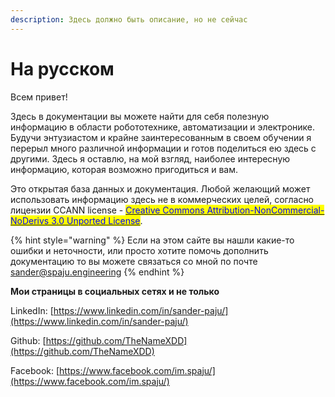```yaml
---
description: Здесь должно быть описание, но не сейчас
---
```


# На русском

Всем привет!

Здесь в документации вы можете найти для себя полезную информацию в области робототехнике, автоматизации и электронике. Будучи энтузиастом и крайне заинтересованным в своем обучении я перерыл много различной информации и готов поделиться ею здесь с другими. Здесь я оставлю, на мой взгляд, наиболее интересную информацию, которая возможно пригодиться и вам.&#x20;

Это открытая база данных и документация. Любой желающий может использовать информацию здесь не в коммерческих целей, согласно лицензии CCANN license -  [<mark style="color:blue;">Creative Commons Attribution-NonCommercial-NoDerivs 3.0 Unported License</mark>](http://creativecommons.org/licenses/by-nc-nd/3.0/).&#x20;

{% hint style="warning" %}
Если на этом сайте вы нашли какие-то ошибки и неточности, или просто хотите помочь дополнить документацию то вы можете связаться со мной по почте sander@spaju.engineering
{% endhint %}

**Мои страницы в социальных сетях и не только**

LinkedIn: [https://www.linkedin.com/in/sander-paju/](https://www.linkedin.com/in/sander-paju/)

Github: [https://github.com/TheNameXDD](https://github.com/TheNameXDD)

Facebook: [https://www.facebook.com/im.spaju/](https://www.facebook.com/im.spaju/)



